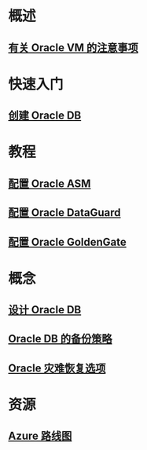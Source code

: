 # 概述

## [有关 Oracle VM 的注意事项](oracle-considerations.md)

# 快速入门

## [创建 Oracle DB](oracle-database-quick-create.md)

# 教程

## [配置 Oracle ASM](configure-oracle-asm.md)

## [配置 Oracle DataGuard](configure-oracle-dataguard.md)

## [配置 Oracle GoldenGate](configure-oracle-golden-gate.md)

# 概念

## [设计 Oracle DB](oracle-design.md)

## [Oracle DB 的备份策略](oracle-backup-recovery.md)

## [Oracle 灾难恢复选项](oracle-disaster-recovery.md)

# 资源

## [Azure 路线图](https://azure.microsoft.com/roadmap/)

